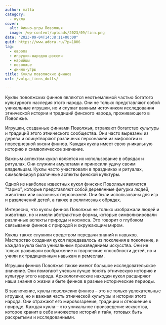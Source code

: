 ```yaml
---
author: malta
category:
  - куклы
cover:
  alt: Финно-угры Поволжья
  image: /wp-content/uploads/2023/09/finn.png
date: "2023-09-04T14:38:11+00:00"
guid: https://www.adora.ru/?p=1806
tag:
  - европа
  - игрушки-народов-россии
  - марийцы
  - поволжье
  - финно-угры
title: Куклы поволжских финнов
url: /volga_finns_dolls/

---
```

Куклы поволжских финнов являются неотъемлемой частью богатого культурного наследия этого народа. Они не только представляют собой уникальные игрушки, но и служат важным источником исследования этнической истории и традиций финского народа, проживающего в Поволжье.

Игрушки, созданные финнами Поволжья, отражают богатство культуры и традиций этого этнического сообщества. Они часто вырезаны из дерева и олицетворяют различных персонажей из мифологии и повседневной жизни финнов. Каждая кукла имеет свою уникальную историю и символическое значение.

Важным аспектом кукол является их использование в обрядах и ритуалах. Они служили амулетами и приносили удачу своим владельцам. Куклы часто участвовали в праздниках и ритуалах, символизируя различные аспекты финской культуры.

Одной из наиболее известных кукол финских Поволжья являются "тармо", которые представляют собой деревянные фигурки людей, животных или сказочных персонажей. Они были использованы для игр и развлечений детей, а также в религиозных обрядах.

Интересно, что куклы финнов Поволжья не только изображали людей и животных, но и имели абстрактные формы, которые символизировали различные аспекты природы и космоса. Это говорит о глубоком связывании финнов с природой и окружающим миром.

Куклы также служили средством передачи знаний и навыков. Мастерство создания кукол передавалось из поколения в поколение, и каждая кукла была уникальным произведением искусства. Они не только развивали воображение и творческие способности детей, но и учили их традиционным навыкам и ремеслам.

Игрушки финнов Поволжья также имеют большое исследовательское значение. Они помогают ученым лучше понять этническую историю и культуру этого народа. Археологические находки кукол расширяют наши знания о жизни и быте финнов в разные исторические периоды.

В заключение, куклы поволжских финнов – это не только увлекательные игрушки, но и важная часть этнической культуры и истории этого народа. Они отражают его мировоззрение, традиции и отношение к природе. Каждая кукла – это уникальное произведение искусства, которое хранит в себе множество историй и тайн, готовых быть раскрытыми и исследованными.
